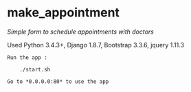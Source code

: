 # make_appointment

*Simple form to schedule appointments with doctors*

Used Python 3.4.3+, Django 1.8.7, Bootstrap 3.3.6, jquery 1.11.3

    Run the app :
    
        ./start.sh
    
    Go to *0.0.0.0:80* to use the app
